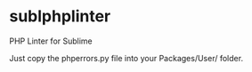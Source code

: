 # sublphplinter
PHP Linter for Sublime

Just copy the phperrors.py file into your Packages/User/ folder.

